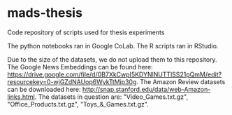 # mads-thesis
Code repository of scripts used for thesis experiments

The python notebooks ran in Google CoLab.
The R scripts ran in RStudio.

Due to the size of the datasets, we do not upload them to this repository.
The Google News Embeddings can be found here: https://drive.google.com/file/d/0B7XkCwpI5KDYNlNUTTlSS21pQmM/edit?resourcekey=0-wjGZdNAUop6WykTtMip30g.
The Amazon Review datasets can be downloaded here: http://snap.stanford.edu/data/web-Amazon-links.html.
The datasets in question are: "Video_Games.txt.gz", "Office_Products.txt.gz", "Toys_&_Games.txt.gz".

